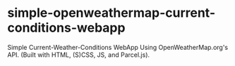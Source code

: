 # simple-openweathermap-current-conditions-webapp
Simple Current-Weather-Conditions WebApp Using OpenWeatherMap.org's API. (Built with HTML, (S)CSS, JS, and Parcel.js).
